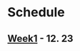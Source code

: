 # Schedule

## [Week1](https://github.com/divisonofficer/cpp_and_algorithm/tree/main/week1) - 12. 23
